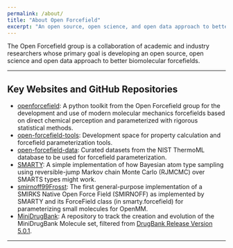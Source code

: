 ```yaml
---
permalink: /about/
title: "About Open Forcefield"
excerpt: "An open source, open science, and open data approach to better biomolecular forcefields"
---
```


The Open Forcefield group is a collaboration of academic and industry researchers whose primary goal is developing an
open source, open science and open data approach to better biomolecular forcefields.

---

## Key Websites and GitHub Repositories

- [openforcefield](https://github.com/open-forcefield-group/openforcefield): A python toolkit from the Open Forcefield group for the development and use of modern molecular mechanics forcefields based on direct chemical perception and parameterized with rigorous statistical methods.
- [open-forcefield-tools](https://github.com/open-forcefield-group/open-forcefield-tools): Development space for property calculation and forcefield parameterization tools.
- [open-forcefield-data](https://github.com/open-forcefield-group/open-forcefield-data): Curated datasets from the NIST ThermoML database to be used for forcefield parameterization.
- [SMARTY](https://github.com/open-forcefield-group/smarty): A simple implementation of how Bayesian atom type sampling using reversible-jump Markov chain Monte Carlo (RJMCMC) over SMARTS types might work.
- [smirnoff99Frosst](https://github.com/open-forcefield-group/smirnoff99Frosst): The first general-purpose implementation of a SMIRKS Native Open Force Field (SMIRNOFF) as implemented by SMARTY and its ForceField class (in smarty.forcefield) for parameterizing small molecules for OpenMM.
- [MiniDrugBank](https://github.com/open-forcefield-group/MiniDrugBank): A repository to track the creation and evolution of the MiniDrugBank Molecule set, filtered from [DrugBank Release Version 5.0.1](https://www.drugbank.ca/releases/5-0-1).

---
